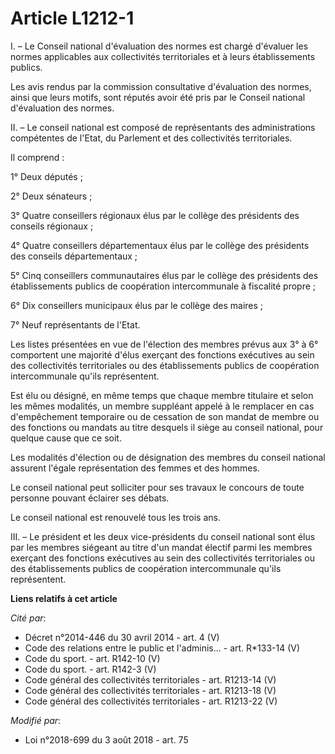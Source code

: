 # Article L1212-1

I. – Le Conseil national d'évaluation des normes est chargé d'évaluer les normes applicables aux collectivités territoriales
et à leurs établissements publics.

Les avis rendus par la commission consultative d'évaluation des normes, ainsi que leurs motifs, sont réputés avoir été pris
par le Conseil national d'évaluation des normes.

II. – Le conseil national est composé de représentants des administrations compétentes de l'Etat, du Parlement et des
collectivités territoriales.

Il comprend :

1° Deux députés ;

2° Deux sénateurs ;

3° Quatre conseillers régionaux élus par le collège des présidents des conseils régionaux ;

4° Quatre conseillers départementaux élus par le collège des présidents des conseils départementaux ;

5° Cinq conseillers communautaires élus par le collège des présidents des établissements publics de coopération
intercommunale à fiscalité propre ;

6° Dix conseillers municipaux élus par le collège des maires ;

7° Neuf représentants de l'Etat.

Les listes présentées en vue de l'élection des membres prévus aux 3° à 6° comportent une majorité d'élus exerçant des
fonctions exécutives au sein des collectivités territoriales ou des établissements publics de coopération intercommunale
qu'ils représentent.

Est élu ou désigné, en même temps que chaque membre titulaire et selon les mêmes modalités, un membre suppléant appelé à le
remplacer en cas d'empêchement temporaire ou de cessation de son mandat de membre ou des fonctions ou mandats au titre
desquels il siège au conseil national, pour quelque cause que ce soit.

Les modalités d'élection ou de désignation des membres du conseil national assurent l'égale représentation des femmes et des
hommes.

Le conseil national peut solliciter pour ses travaux le concours de toute personne pouvant éclairer ses débats.

Le conseil national est renouvelé tous les trois ans.

III. – Le président et les deux vice-présidents du conseil national sont élus par les membres siégeant au titre d'un mandat
électif parmi les membres exerçant des fonctions exécutives au sein des collectivités territoriales ou des établissements
publics de coopération intercommunale qu'ils représentent.

**Liens relatifs à cet article**

_Cité par_:

  - Décret n°2014-446 du 30 avril 2014 - art. 4 (V)
  - Code des relations entre le public et l'adminis... - art. R*133-14 (V)
  - Code du sport. - art. R142-10 (V)
  - Code du sport. - art. R142-3 (V)
  - Code général des collectivités territoriales - art. R1213-14 (V)
  - Code général des collectivités territoriales - art. R1213-18 (V)
  - Code général des collectivités territoriales - art. R1213-22 (V)

_Modifié par_:

  - Loi n°2018-699 du 3 août 2018 - art. 75
